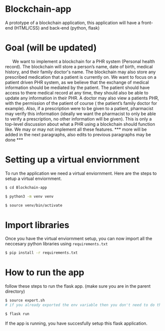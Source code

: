 # Blockchain-app
A prototype of a blockchain application, this application will have a front-end (HTML/CSS) and back-end (python, flask)

# Goal (will be updated)
&nbsp;&nbsp;&nbsp;&nbsp;&nbsp;&nbsp;We want to implement a blockchain for a PHR system (Personal health record). The blockchain will store a person’s name, date of birth, medical history, and their family doctor's name. The blockchain may also store any prescribed medication that a patient is currently on. We want to focus on a patient driven PHR system, as we believe that the exchange of medical information should be mediated by the patient. The patient should have access to there medical record at any time, they should also be able to update any information in their PHR. A doctor may also view a patients PHR, with the permission of the patient of course ( the patient’s family doctor for example). Also, if a prescription were to be given to a patient, pharmacist may verify this information (ideally we want the pharmacist to only be able to verify a prescription, no other information will be given). This is only a top-level discussion about what a PHR using a blockchain should function like. We may or may not implement all these features. *** more will be added in the next paragraphs, also edits to previous paragraphs may be done ***

# Setting up a virtual enviornment
To run the application we need a virtual enviornment. Here are the steps to setup a virtual enviornment.

```bash
$ cd Blockchain-app

$ python3 -m venv venv

$ source venv/bin/activate
```

# Import libraries
Once you have the virtual enviornment setup, you can now import all the neccesary python libraries using `requirements.txt`

```bash
$ pip install -r requirements.txt
```

# How to run the app
follow these steps to run the flask app. (make sure you are in the parent directory)
```bash
$ source export.sh
# if you already exported the env variable then you don't need to do this. (only need to run it once)

$ flask run
```
If the app is running, you have succesfully setup this flask application.
